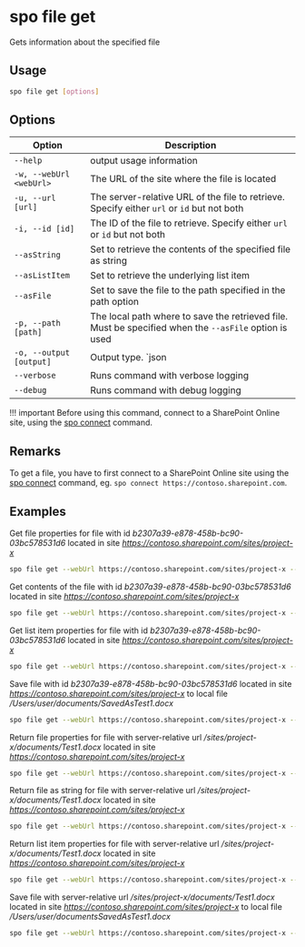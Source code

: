 # spo file get

Gets information about the specified file

## Usage

```sh
spo file get [options]
```

## Options

Option|Description
------|-----------
`--help`|output usage information
`-w, --webUrl <webUrl>`|The URL of the site where the file is located
`-u, --url [url]`|The server-relative URL of the file to retrieve. Specify either `url` or `id` but not both
`-i, --id [id]`|The ID of the file to retrieve. Specify either `url` or `id` but not both
`--asString`|Set to retrieve the contents of the specified file as string
`--asListItem`|Set to retrieve the underlying list item
`--asFile`|Set to save the file to the path specified in the path option
`-p, --path [path]`|The local path where to save the retrieved file. Must be specified when the `--asFile` option is used
`-o, --output [output]`|Output type. `json|text`. Default `text`
`--verbose`|Runs command with verbose logging
`--debug`|Runs command with debug logging

!!! important
    Before using this command, connect to a SharePoint Online site, using the [spo connect](../connect.md) command.

## Remarks

To get a file, you have to first connect to a SharePoint Online site using the [spo connect](../connect.md) command, eg. `spo connect https://contoso.sharepoint.com`.

## Examples

Get file properties for file with id _b2307a39-e878-458b-bc90-03bc578531d6_ located in site _https://contoso.sharepoint.com/sites/project-x_

```sh
spo file get --webUrl https://contoso.sharepoint.com/sites/project-x --id 'b2307a39-e878-458b-bc90-03bc578531d6'
```

Get contents of the file with id _b2307a39-e878-458b-bc90-03bc578531d6_ located in site _https://contoso.sharepoint.com/sites/project-x_

```sh
spo file get --webUrl https://contoso.sharepoint.com/sites/project-x --id 'b2307a39-e878-458b-bc90-03bc578531d6' --asString
```

Get list item properties for file with id _b2307a39-e878-458b-bc90-03bc578531d6_ located in site _https://contoso.sharepoint.com/sites/project-x_

```sh
spo file get --webUrl https://contoso.sharepoint.com/sites/project-x --id 'b2307a39-e878-458b-bc90-03bc578531d6' --asListItem
```

Save file with id _b2307a39-e878-458b-bc90-03bc578531d6_ located in site _https://contoso.sharepoint.com/sites/project-x_ to local file _/Users/user/documents/SavedAsTest1.docx_

```sh
spo file get --webUrl https://contoso.sharepoint.com/sites/project-x --id 'b2307a39-e878-458b-bc90-03bc578531d6' --asFile --path /Users/user/documents/SavedAsTest1.docx
```

Return file properties for file with server-relative url _/sites/project-x/documents/Test1.docx_ located in site _https://contoso.sharepoint.com/sites/project-x_

```sh
spo file get --webUrl https://contoso.sharepoint.com/sites/project-x --url '/sites/project-x/documents/Test1.docx'
```

Return file as string for file with server-relative url _/sites/project-x/documents/Test1.docx_ located in site _https://contoso.sharepoint.com/sites/project-x_

```sh
spo file get --webUrl https://contoso.sharepoint.com/sites/project-x --url '/sites/project-x/documents/Test1.docx' --asString
```

Return list item properties for file with server-relative url _/sites/project-x/documents/Test1.docx_ located in site _https://contoso.sharepoint.com/sites/project-x_

```sh
spo file get --webUrl https://contoso.sharepoint.com/sites/project-x --url '/sites/project-x/documents/Test1.docx' --asListItem
```

Save file with server-relative url _/sites/project-x/documents/Test1.docx_ located in site _https://contoso.sharepoint.com/sites/project-x_ to local file _/Users/user/documentsSavedAsTest1.docx_

```sh
spo file get --webUrl https://contoso.sharepoint.com/sites/project-x --url '/sites/project-x/documents/Test1.docx' --asFile --path /Users/user/documents/SavedAsTest1.docx
```